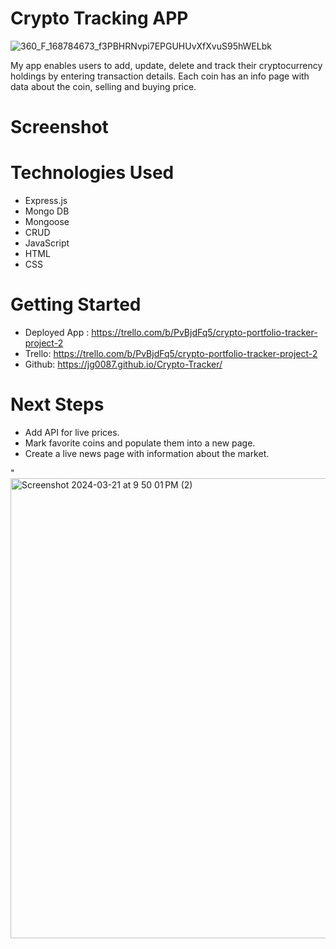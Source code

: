 # Crypto Tracking APP
![360_F_168784673_f3PBHRNvpi7EPGUHUvXfXvuS95hWELbk](https://github.com/jg0087/Crypto-Tracker/assets/73007013/8ab2e09d-38d3-49db-b9a5-cff1edd6196f)



My app enables users to add, update, delete and track their cryptocurrency holdings by entering transaction details. Each coin has an info page with data about the coin, selling and buying price. 

# Screenshot

# Technologies Used

- Express.js
- Mongo DB
- Mongoose
- CRUD
- JavaScript
- HTML
- CSS

# Getting Started
- Deployed App : https://trello.com/b/PvBjdFq5/crypto-portfolio-tracker-project-2
- Trello: https://trello.com/b/PvBjdFq5/crypto-portfolio-tracker-project-2
- Github: https://jg0087.github.io/Crypto-Tracker/

# Next Steps

- Add API for live prices.
- Mark favorite coins and populate them into a new page.
- Create a live news page with information about the market.

"<img width="736" alt="Screenshot 2024-03-21 at 9 50 01 PM (2)" src="https://github.com/jg0087/Crypto-Tracker/assets/73007013/0ee9e666-1285-4b48-a61f-adf19f3f5fe7">
